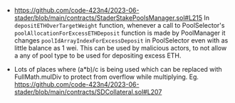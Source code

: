- https://github.com/code-423n4/2023-06-stader/blob/main/contracts/StaderStakePoolsManager.sol#L215
In ```depositETHOverTargetWeight``` function, whenever a call to PoolSelector's ```poolAllocationForExcessETHDeposit``` function is made by PoolManager it changes ```poolIdArrayIndexForExcessDeposit``` in PoolSelector even with as little balance as 1 wei. This can be used by malicious actors, to not allow a any of pool type to be used for depositing excess ETH.

- Lots of places where (a*b)/c is being used which can be replaced with FullMath.mulDiv to protect from overflow while multiplying. Eg. https://github.com/code-423n4/2023-06-stader/blob/main/contracts/SDCollateral.sol#L207

